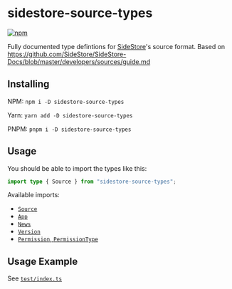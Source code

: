# sidestore-source-types

[![npm](https://img.shields.io/npm/v/sidestore-source-types?style=flat-square)](https://npmjs.com/package/sidestore-source-types)

Fully documented type defintions for [SideStore](https://sidestore.io)'s source format. Based on
https://github.com/SideStore/SideStore-Docs/blob/master/developers/sources/guide.md

## Installing

NPM: `npm i -D sidestore-source-types`

Yarn: `yarn add -D sidestore-source-types`

PNPM: `pnpm i -D sidestore-source-types`

## Usage

You should be able to import the types like this:

```ts
import type { Source } from "sidestore-source-types";
```

Available imports:
- [`Source`](./types/source.d.ts)
- [`App`](./types/app.d.ts)
- [`News`](./types/news.d.ts)
- [`Version`](./types/version.d.ts)
- [`Permission`, `PermissionType`](./types/permission.d.ts)

## Usage Example

See [`test/index.ts`](./test/index.ts)
